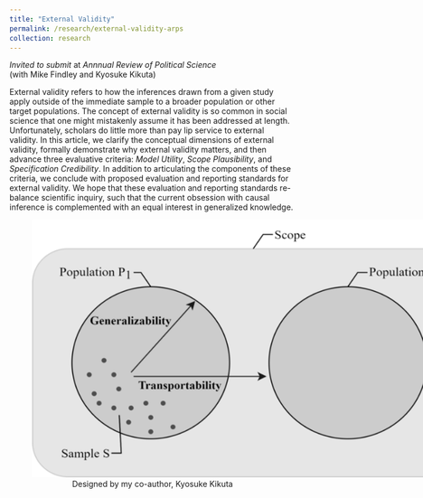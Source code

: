 ```yaml
---
title: "External Validity"
permalink: /research/external-validity-arps
collection: research
---
```

*Invited to submit* at *Annnual Review of Political Science*  
(with Mike Findley and Kyosuke Kikuta)

External validity refers to how the inferences drawn from a given study apply outside of the immediate sample to a broader population or other target populations. The concept of external validity is so common in social science that one might mistakenly assume it has been addressed at length. Unfortunately, scholars do little more than pay lip service to external validity. In this article, we clarify the conceptual dimensions of external validity, formally demonstrate why external validity matters, and then advance three evaluative criteria: *Model Utility*, *Scope Plausibility*, and *Specification Credibility*. In addition to articulating the components of these criteria, we conclude with proposed evaluation and reporting standards for external validity. We hope that these evaluation and reporting standards re-balance scientific inquiry, such that the current obsession with causal inference is complemented with an equal interest in generalized knowledge.

  
<figure style="width: 769px; height: 550px"  class="align-center">
  <img src="/images/ev.png" alt="" />
  <figcaption> &nbsp; &nbsp; &nbsp; &nbsp; &nbsp; &nbsp; &nbsp; &nbsp; &nbsp; Designed by my co-author, Kyosuke Kikuta</figcaption>
</figure>